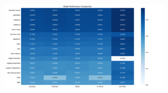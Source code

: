 ![image alt](https://github.com/irfanulkabirhira/All-Machine-Learning-Algorithm-Applied-to-Bank-Data/blob/7caf331d323219c087db4ef971d162a0517e1f7a/model_comparison%20(2).png)
